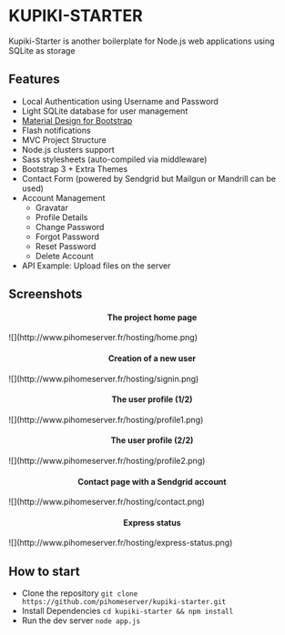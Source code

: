 KUPIKI-STARTER
==============

Kupiki-Starter is another boilerplate for Node.js web applications using SQLite as storage

Features
--------

- Local Authentication using Username and Password
- Light SQLite database for user management
- [Material Design for Bootstrap](http://fezvrasta.github.io/bootstrap-material-design/) 
- Flash notifications
- MVC Project Structure
- Node.js clusters support
- Sass stylesheets (auto-compiled via middleware)
- Bootstrap 3 + Extra Themes
- Contact Form (powered by Sendgrid but Mailgun or Mandrill can be used)
- Account Management
    - Gravatar
    - Profile Details
    - Change Password
    - Forgot Password
    - Reset Password
    - Delete Account
- API Example: Upload files on the server

Screenshots
-----------

<h4 align="center">The project home page</h4>
![](http://www.pihomeserver.fr/hosting/home.png)
<h4 align="center">Creation of a new user</h4>
![](http://www.pihomeserver.fr/hosting/signin.png)
<h4 align="center">The user profile (1/2)</h4>
![](http://www.pihomeserver.fr/hosting/profile1.png)
<h4 align="center">The user profile (2/2)</h4>
![](http://www.pihomeserver.fr/hosting/profile2.png)
<h4 align="center">Contact page with a Sendgrid account</h4>
![](http://www.pihomeserver.fr/hosting/contact.png)
<h4 align="center">Express status</h4>
![](http://www.pihomeserver.fr/hosting/express-status.png)

How to start
------------

- Clone the repository 
    ```git clone https://github.com/pihomeserver/kupiki-starter.git```
- Install Dependencies 
    ```cd kupiki-starter && npm install```
- Run the dev server
    ```node app.js```
